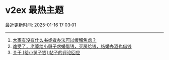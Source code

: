# v2ex 最热主题

最近更新时间: 2025-01-16 17:03:01

--- 
1. [大家有没有什么书或者办法可以缓解焦虑？](https://www.v2ex.com/t/1105428) 
2. [难受了，老婆给小舅子求婚借钱，买房给钱，结婚办酒也借钱](https://www.v2ex.com/t/1105435) 
3. [关于 [给小舅子钱] 帖子的评论回应](https://www.v2ex.com/t/1105494) 

